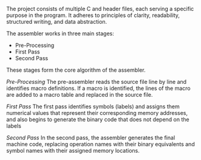The project consists of multiple C and header files, each serving a specific purpose in the program. It adheres to principles of clarity, readability, structured writing, and data abstraction.

The assembler works in three main stages:

* Pre-Processing
* First Pass
* Second Pass

These stages form the core algorithm of the assembler.

*Pre-Processing*
The pre-assembler reads the source file line by line and identifies macro definitions. If a macro is identified, the lines of the macro are added to a macro table and replaced in the source file.

*First Pass*
The first pass identifies symbols (labels) and assigns them numerical values ​​that represent their corresponding memory addresses, and also begins to generate the binary code that does not depend on the labels

*Second Pass*
In the second pass, the assembler generates the final machine code, replacing operation names with their binary equivalents and symbol names with their assigned memory locations.
